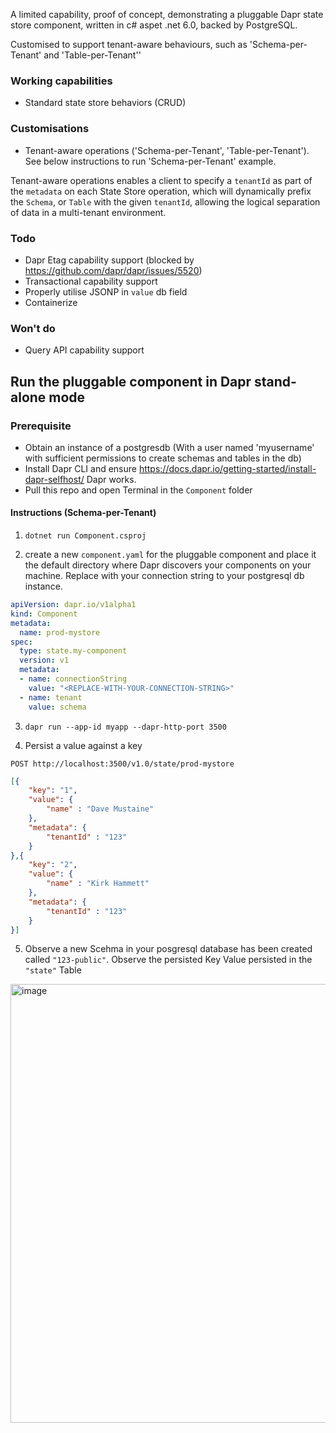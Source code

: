 A limited capability, proof of concept, demonstrating a pluggable Dapr state store component, written in c# aspet .net 6.0, backed by PostgreSQL. 

Customised to support tenant-aware behaviours, such as 'Schema-per-Tenant' and 'Table-per-Tenant''

### Working capabilities

- Standard state store behaviors (CRUD)

### Customisations

- Tenant-aware operations ('Schema-per-Tenant', 'Table-per-Tenant'). See below instructions to run 'Schema-per-Tenant' example.

Tenant-aware operations enables a client to specify a `tenantId` as part of the `metadata` on each State Store operation, which will dynamically prefix the `Schema`, or `Table` with the given `tenantId`, allowing the logical separation of data in a multi-tenant environment.

### Todo

- Dapr Etag capability support (blocked by https://github.com/dapr/dapr/issues/5520)
- Transactional capability support
- Properly utilise JSONP in `value` db field
- Containerize 

### Won't do

- Query API capability support

## Run the pluggable component in Dapr stand-alone mode

### Prerequisite

- Obtain an instance of a postgresdb (With a user named 'myusername' with sufficient permissions to create schemas and tables in the db)
- Install Dapr CLI and ensure https://docs.dapr.io/getting-started/install-dapr-selfhost/ Dapr works.
- Pull this repo and open Terminal in the `Component` folder

#### Instructions (Schema-per-Tenant)

1. `dotnet run Component.csproj`

2. create a new `component.yaml` for the pluggable component and place it the default directory where Dapr discovers your components on your machine. Replace with your connection string to your postgresql db instance.

```yaml
apiVersion: dapr.io/v1alpha1
kind: Component
metadata:
  name: prod-mystore
spec:
  type: state.my-component
  version: v1
  metadata:
  - name: connectionString
    value: "<REPLACE-WITH-YOUR-CONNECTION-STRING>"
  - name: tenant
    value: schema
```
3. `dapr run --app-id myapp --dapr-http-port 3500`

4. Persist a value against a key

`POST http://localhost:3500/v1.0/state/prod-mystore`

```json
[{
	"key": "1",
	"value": { 
		"name" : "Dave Mustaine" 
	},
	"metadata": { 
		"tenantId" : "123" 
	}
},{
	"key": "2",
	"value": { 
		"name" : "Kirk Hammett" 
	},
	"metadata": { 
		"tenantId" : "123"
	}
}]
```
5. Observe a new Scehma in your posgresql database has been created called `"123-public"`. Observe the persisted Key Value persisted in the `"state"` Table

<img width="702" alt="image" src="https://user-images.githubusercontent.com/4224880/202821328-95b9f1d6-49a3-431d-bd48-d673178a1f8f.png">

```
